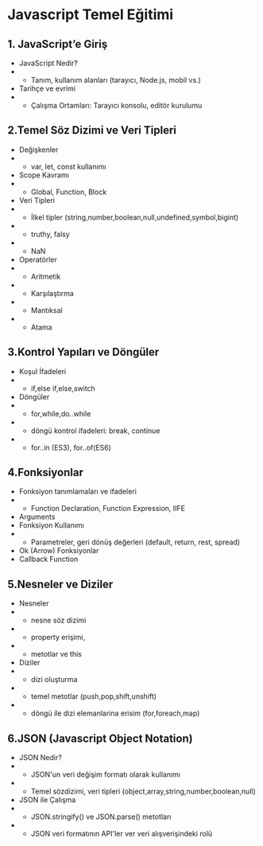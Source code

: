 # Javascript Temel Eğitimi

## 1. JavaScript’e Giriş
* JavaScript Nedir?
* * Tanım, kullanım alanları (tarayıcı, Node.js, mobil vs.)
* Tarihçe ve evrimi
* * Çalışma Ortamları: Tarayıcı konsolu, editör kurulumu

## 2.Temel Söz Dizimi ve Veri Tipleri
* Değişkenler
* * var, let, const kullanımı
* Scope Kavramı
* * Global, Function, Block
* Veri Tipleri
* * İlkel tipler (string,number,boolean,null,undefined,symbol,bigint)
* * truthy, falsy
* * NaN
* Operatörler
* * Aritmetik
* * Karşılaştırma
* * Mantıksal
* * Atama 

## 3.Kontrol Yapıları ve Döngüler
* Koşul İfadeleri
* * if,else if,else,switch
* Döngüler
* * for,while,do..while
* * döngü kontrol ifadeleri: break, continue
* * for..in (ES3), for..of(ES6)

## 4.Fonksiyonlar
* Fonksiyon tanımlamaları ve ifadeleri
* * Function Declaration, Function Expression, IIFE
* Arguments
* Fonksiyon Kullanımı
* * Parametreler, geri dönüş değerleri (default, return, rest, spread)
* Ok (Arrow) Fonksiyonlar
* Callback Function

## 5.Nesneler ve Diziler
* Nesneler
* * nesne söz dizimi
* * property erişimi,
* * metotlar ve this
* Diziler
* * dizi oluşturma
* * temel metotlar (push,pop,shift,unshift)
* * döngü ile dizi elemanlarina erisim (for,foreach,map)

## 6.JSON (Javascript Object Notation)
* JSON Nedir?
* * JSON'un veri değişim formatı olarak kullanımı
* * Temel sözdizimi, veri tipleri (object,array,string,number,boolean,null)
* JSON ile Çalışma
* * JSON.stringify() ve JSON.parse() metotları
* * JSON veri formatının API'ler ver veri alışverişindeki rolü